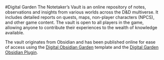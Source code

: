 #Digital Garden
The Notetaker’s Vault is an online repository of notes, observations and insights from various worlds across the D&D multiverse. It includes detailed reports on quests, maps, non-player characters (NPCS), and other game content. The vault is open to all players in the game, allowing anyone to contribute their experiences to the wealth of knowledge available.

The vault originates from Obsidian and has been published online for ease of access using the [Digital Obsidian Garden](https://github.com/oleeskild/digitalgarden) template and the [Digital Garden Obsidian Plugin](https://github.com/oleeskild/Obsidian-Digital-Garden).
